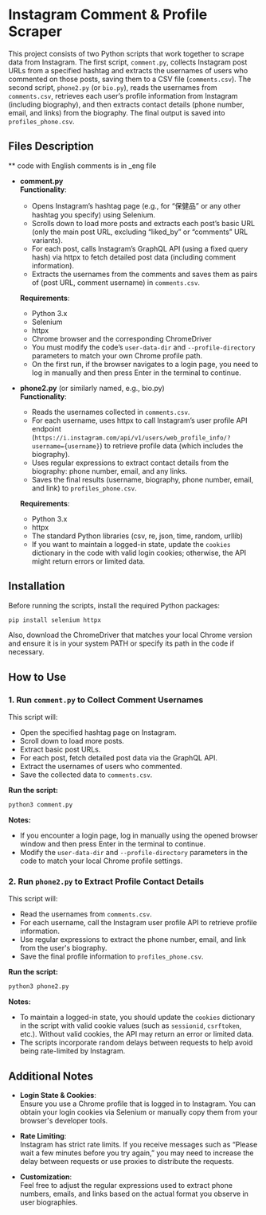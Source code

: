 
# Instagram Comment & Profile Scraper

This project consists of two Python scripts that work together to scrape data from Instagram. The first script, `comment.py`, collects Instagram post URLs from a specified hashtag and extracts the usernames of users who commented on those posts, saving them to a CSV file (`comments.csv`). The second script, `phone2.py` (or `bio.py`), reads the usernames from `comments.csv`, retrieves each user’s profile information from Instagram (including biography), and then extracts contact details (phone number, email, and links) from the biography. The final output is saved into `profiles_phone.csv`.

## Files Description
** code with English comments is in _eng file
- **comment.py**  
  **Functionality**:  
  - Opens Instagram’s hashtag page (e.g., for “保健品” or any other hashtag you specify) using Selenium.  
  - Scrolls down to load more posts and extracts each post’s basic URL (only the main post URL, excluding “liked_by” or “comments” URL variants).  
  - For each post, calls Instagram’s GraphQL API (using a fixed query hash) via httpx to fetch detailed post data (including comment information).  
  - Extracts the usernames from the comments and saves them as pairs of (post URL, comment username) in `comments.csv`.  

  **Requirements**:  
  - Python 3.x  
  - Selenium  
  - httpx  
  - Chrome browser and the corresponding ChromeDriver  
  - You must modify the code’s `user-data-dir` and `--profile-directory` parameters to match your own Chrome profile path.  
  - On the first run, if the browser navigates to a login page, you need to log in manually and then press Enter in the terminal to continue.

- **phone2.py** (or similarly named, e.g., bio.py)  
  **Functionality**:  
  - Reads the usernames collected in `comments.csv`.  
  - For each username, uses httpx to call Instagram’s user profile API endpoint (`https://i.instagram.com/api/v1/users/web_profile_info/?username={username}`) to retrieve profile data (which includes the biography).  
  - Uses regular expressions to extract contact details from the biography: phone number, email, and any links.  
  - Saves the final results (username, biography, phone number, email, and link) to `profiles_phone.csv`.

  **Requirements**:  
  - Python 3.x  
  - httpx  
  - The standard Python libraries (csv, re, json, time, random, urllib)  
  - If you want to maintain a logged-in state, update the `cookies` dictionary in the code with valid login cookies; otherwise, the API might return errors or limited data.

## Installation

Before running the scripts, install the required Python packages:

```bash
pip install selenium httpx
```

Also, download the ChromeDriver that matches your local Chrome version and ensure it is in your system PATH or specify its path in the code if necessary.

## How to Use

### 1. Run `comment.py` to Collect Comment Usernames

This script will:
- Open the specified hashtag page on Instagram.
- Scroll down to load more posts.
- Extract basic post URLs.
- For each post, fetch detailed post data via the GraphQL API.
- Extract the usernames of users who commented.
- Save the collected data to `comments.csv`.

**Run the script:**

```bash
python3 comment.py
```

**Notes:**
- If you encounter a login page, log in manually using the opened browser window and then press Enter in the terminal to continue.
- Modify the `user-data-dir` and `--profile-directory` parameters in the code to match your local Chrome profile settings.

### 2. Run `phone2.py` to Extract Profile Contact Details

This script will:
- Read the usernames from `comments.csv`.
- For each username, call the Instagram user profile API to retrieve profile information.
- Use regular expressions to extract the phone number, email, and link from the user's biography.
- Save the final profile information to `profiles_phone.csv`.

**Run the script:**

```bash
python3 phone2.py
```

**Notes:**
- To maintain a logged-in state, you should update the `cookies` dictionary in the script with valid cookie values (such as `sessionid`, `csrftoken`, etc.). Without valid cookies, the API may return an error or limited data.
- The scripts incorporate random delays between requests to help avoid being rate-limited by Instagram.

## Additional Notes

- **Login State & Cookies**:  
  Ensure you use a Chrome profile that is logged in to Instagram. You can obtain your login cookies via Selenium or manually copy them from your browser's developer tools.

- **Rate Limiting**:  
  Instagram has strict rate limits. If you receive messages such as “Please wait a few minutes before you try again,” you may need to increase the delay between requests or use proxies to distribute the requests.

- **Customization**:  
  Feel free to adjust the regular expressions used to extract phone numbers, emails, and links based on the actual format you observe in user biographies.

